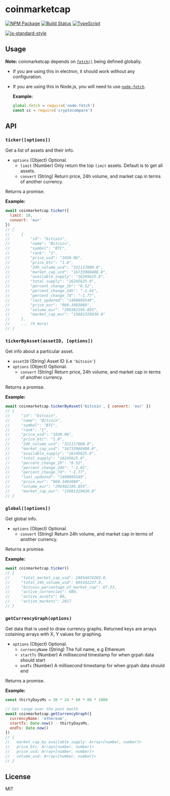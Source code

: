 # coinmarketcap

[![NPM Package](https://img.shields.io/npm/v/coinmarketcap.svg?style=flat-square)](https://www.npmjs.org/package/coinmarketcap)
[![Build Status](https://img.shields.io/travis/ExodusMovement/coinmarketcap.svg?branch=master&style=flat-square)](https://travis-ci.org/ExodusMovement/coinmarketcap)
[![TypeScript](https://badges.frapsoft.com/typescript/version/typescript-next.svg?v=101)](https://github.com/ellerbrock/typescript-badges/)


[![js-standard-style](https://cdn.rawgit.com/feross/standard/master/badge.svg)](https://github.com/feross/standard)

## Usage

**Note:** coinmarketcap depends on [`fetch()`](https://developer.mozilla.org/en-US/docs/Web/API/WindowOrWorkerGlobalScope/fetch) being defined globally.

- If you are using this in electron, it should work without any configuration.
- If you are using this in Node.js, you will need to use [`node-fetch`](https://www.npmjs.com/package/node-fetch).

  **Example:**
  ```js
  global.fetch = require('node-fetch')
  const cc = require('cryptocompare')
  ```

## API

### `ticker([options])`

Get a list of assets and their info.

- `options` (Object) Optional.
  - `limit` (Number) Only return the top _`limit`_ assets. Default is to get all assets.
  - `convert` (String) Return price, 24h volume, and market cap in terms of another currency.

Returns a promise.

**Example:**
```js
await coinmarketcap.ticker({
  limit: 10,
  convert: 'eur'
})
// [
//     {
//         "id": "bitcoin",
//         "name": "Bitcoin",
//         "symbol": "BTC",
//         "rank": "1",
//         "price_usd": "1030.06",
//         "price_btc": "1.0",
//         "24h_volume_usd": "321117000.0",
//         "market_cap_usd": "16733968488.0",
//         "available_supply": "16245625.0",
//         "total_supply": "16245625.0",
//         "percent_change_1h": "0.52",
//         "percent_change_24h": "-1.01",
//         "percent_change_7d": "-1.77",
//         "last_updated": "1490895549",
//         "price_eur": "960.3403889",
//         "volume_eur": "299382195.855",
//         "market_cap_eur": "15601329830.0"
//     },
//     ... (9 more)
// ]
```

### `tickerByAsset(assetID, [options])`

Get info about a particular asset.

- `assetID` (String) Asset ID (i.e `'bitcoin'`)
- `options` (Object) Optional.
  - `convert` (String) Return price, 24h volume, and market cap in terms of another currency.

Returns a promise.

**Example:**
```js
await coinmarketcap.tickerByAsset('bitcoin', { convert: 'eur' })
// {
//     "id": "bitcoin",
//     "name": "Bitcoin",
//     "symbol": "BTC",
//     "rank": "1",
//     "price_usd": "1030.06",
//     "price_btc": "1.0",
//     "24h_volume_usd": "321117000.0",
//     "market_cap_usd": "16733968488.0",
//     "available_supply": "16245625.0",
//     "total_supply": "16245625.0",
//     "percent_change_1h": "0.52",
//     "percent_change_24h": "-1.01",
//     "percent_change_7d": "-1.77",
//     "last_updated": "1490895549",
//     "price_eur": "960.3403889",
//     "volume_eur": "299382195.855",
//     "market_cap_eur": "15601329830.0"
// }
```

### `global([options])`

Get global info.

- `options` (Object) Optional.
  - `convert` (String) Return 24h volume, and market cap in terms of another currency.

Returns a promise.

**Example:**
```js
await coinmarketcap.ticker()
// {
//     "total_market_cap_usd": 24854674203.0,
//     "total_24h_volume_usd": 694102237.0,
//     "bitcoin_percentage_of_market_cap": 67.33,
//     "active_currencies": 680,
//     "active_assets": 80,
//     "active_markets": 2817
// }
```

### `getCurrencyGraph(options)`

Get data that is used to draw currency graphs. Returned keys are arrays
cotaining arrays with X, Y values for graphing.

- `options` (Object) Optional.
  - `currencyName` (String) The full name, e.g Ethereum
  - `startTs` (Number) A millisecond timestamp for when grpah data should start
  - `endTs` (Number) A millisecond timestamp for when grpah data should end

Returns a promise.

**Example:**
```js
const thirtyDaysMs = 30 * 24 * 60 * 60 * 1000

// Get range over the past month
await coinmarketcap.getCurrencyGraph({
  currencyName: 'ethereum',
  startTs: Date.now() - thirtyDaysMs,
  endTs: Date.now()
})
// {
//   market_cap_by_available_supply: Array<[number, number]>
//   price_btc: Array<[number, number]>
//   price_usd: Array<[number, number]>
//   volume_usd: Array<[number, number]>
// }
```

## License

MIT
